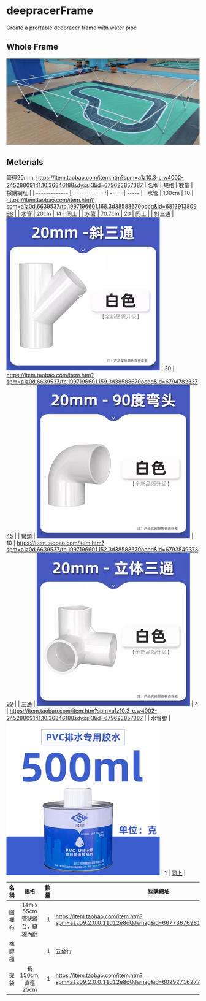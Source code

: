 # deepracerFrame
Create a prortable deepracer frame with water pipe

## Whole Frame
![ The frame and track without cover](/wholeFrame.jpg)

## Meterials
管徑20mm, https://item.taobao.com/item.htm?spm=a1z10.3-c.w4002-24528809141.10.36846188sdyxsK&id=679623857387
| 名稱        | 規格        | 數量    | 採購網址   |
| ------------- |:-------------:| -----:|  ----- |
| 水管       | 100cm      | 10 | https://item.taobao.com/item.htm?spm=a1z0d.6639537/tb.1997196601.168.3d38588670ocbq&id=681391380998 |
| 水管        | 20cm      |   14 | 同上 |
| 水管      | 70.7cm      |    20 | 同上 |
| 斜三通      |  ![ 斜三通圖  ](/tripipe.png)   |    20 | https://item.taobao.com/item.htm?spm=a1z0d.6639537/tb.1997196601.159.3d38588670ocbq&id=679478233745 |
| 彎頭      |  ![ 90圖  ](/90.png)     |    10 | https://item.taobao.com/item.htm?spm=a1z0d.6639537/tb.1997196601.152.3d38588670ocbq&id=679384937399 |
| 三通     |  ![ tetra圖  ](/tetra.png)    |    4 | https://item.taobao.com/item.htm?spm=a1z10.3-c.w4002-24528809141.10.36846188sdyxsK&id=679623857387 |
| 水管膠        |    ![ glue圖  ](/glue.png)     |   1 | [同上](https://item.taobao.com/item.htm?spm=a1z10.5-c.w4002-24528809146.13.5f357406iwh4qQ&id=682787771686) |


| 名稱        | 規格        | 數量    | 採購網址   |
| ------------- |:-------------:| -----:|  ----- |
| 圍欄布       | 14m x 55cm 管狀縫合，縫線內翻   | 1 | https://item.taobao.com/item.htm?spm=a1z09.2.0.0.11d12e8dQJwnag&id=667736769817&_u=n20ekghrq84761 |
| 橡膠槌      |     |    1 | 五金行 |
| 提袋      |  長150cm, 直徑25cm  |    1 | https://item.taobao.com/item.htm?spm=a1z09.2.0.0.11d12e8dQJwnag&id=602927162775&_u=n20ekghrq890cf |

